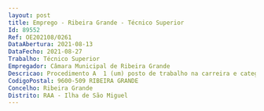 ```yaml
--- 
layout: post
title: Emprego - Ribeira Grande - Técnico Superior
Id: 89552
Ref: OE202108/0261
DataAbertura: 2021-08-13
DataFecho: 2021-08-27
Trabalho: Técnico Superior
Empregador: Câmara Municipal de Ribeira Grande
Descricao: Procedimento A  1 (um) posto de trabalho na carreira e categoria de Técnico Superior, área de Sociologia, para o Serviço de Apoio às Associações, ao Turismo e à Economia Local, do Gabinete de Apoio à Presidência. Procedimento A  Organizar a informação sobre associativismo e meio empresarial relativa ao concelho  Assegurar a implementação de ações de desenvolvimento do associativismo e do meio empresarial, com o objetivo de consolidar a criação de emprego e a imagem externa do concelho  Promover ações visando o desenvolvimento das Pequenas e Médias Empresas, do associativismo e promover o empreendedorismo  Inventariar as potencialidades pouco ou não desenvolvidas da área do município e promover a sua divulgação  Colaborar com organismos regionais e nacionais que fomentem o desenvolvimento de atividades e que se dirijam a associações ou empresas  Assegurar a implementação de programas de apoio às Associações Juvenis e Grupos Informais de Jovens  Desenvolver campanhas e ações destinadas à valorização e promoção do concelho  Promover e incentivar a criação e difusão da cultura nas suas variadas manifestações, de acordo com programas específicos, valorizando os espaços e equipamentos disponíveis  Apoiar a recuperação e valorização das atividades artesanais e das manifestações etnográficas de interesse local  Estudar e promover medidas de estímulo aos operadores empresariais e culturais  Assegurar a realização da adequada representação das atividades associativas e empresariais existentes no concelho nas feiras e exposições em que o Município participe  Apoiar a realização de atividades culturais, desportivas, socioprofissionais e outras que contribuam para a divulgação dos potenciais locais  Colaborar com os restantes serviços municipais e outros na realização de quaisquer eventos, de cujo resultado se possam obter ganhos em termos da qualificação culturais, desportivas, socioprofissionais e económica do Município  Articular ações de agilização de protocolos com os Serviços Regionais e outras entidades públicas e privadas  Levar a efeito, em parceria com outros operadores, iniciativas promocionais do Município e das suas atividades económicas  Dinamizar as atividades económicas do concelho.
CodigoPostal: 9600-509 RIBEIRA GRANDE
Concelho: Ribeira Grande
Distrito: RAA - Ilha de São Miguel
--- 
```

